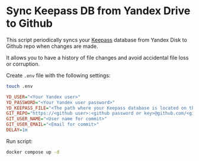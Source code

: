 # Sync Keepass DB from Yandex Drive to Github

This script periodically syncs your [Keepass](https://keepass.info/) database from Yandex Disk to Github repo when changes are made. 

It allows you to have a history of file changes and avoid accidental file loss or corruption.

Create `.env` file with the following settings:

```sh
touch .env
```

```ini
YD_USER="<Your Yandex user>"
YD_PASSWORD="<Your Yandex user password>"
YD_KEEPASS_FILE="<The path where your Keepass database is located on the Yandex disk>"
GIT_REPO="https://<github user>:<github password or key>@github.com/<github user>/<db repo>.git"
GIT_USER_NAME="<User name for commit>"
GIT_USER_EMAIL="<Email for commit>"
DELAY=1m
```

Run script:

```sh
docker compose up -d
```
